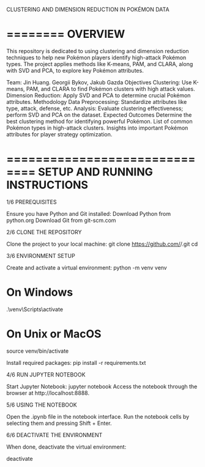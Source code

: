 CLUSTERING AND DIMENSION REDUCTION IN POKÉMON DATA

========
OVERVIEW
========

This repository is dedicated to using clustering and dimension reduction techniques to help new Pokémon players identify high-attack Pokémon types. The project applies methods like K-means, PAM, and CLARA, along with SVD and PCA, to explore key Pokémon attributes.

Team: Jin Huang. Georgii Bykov, Jakub Gazda
Objectives
Clustering: Use K-means, PAM, and CLARA to find Pokémon clusters with high attack values.
Dimension Reduction: Apply SVD and PCA to determine crucial Pokémon attributes.
Methodology
Data Preprocessing: Standardize attributes like type, attack, defense, etc.
Analysis: Evaluate clustering effectiveness; perform SVD and PCA on the dataset.
Expected Outcomes
Determine the best clustering method for identifying powerful Pokémon.
List of common Pokémon types in high-attack clusters.
Insights into important Pokémon attributes for player strategy optimization.

==============================
SETUP AND RUNNING INSTRUCTIONS
==============================

1/6 PREREQUISITES

Ensure you have Python and Git installed:
Download Python from python.org
Download Git from git-scm.com

2/6 CLONE THE REPOSITORY

Clone the project to your local machine: 
git clone https://github.com/<username>/<repository>.git
cd <repository>

3/6 ENVIRONMENT SETUP

Create and activate a virtual environment:
python -m venv venv
# On Windows
.\venv\Scripts\activate
# On Unix or MacOS
source venv/bin/activate

Install required packages:
pip install -r requirements.txt

4/6 RUN JUPYTER NOTEBOOK

Start Jupyter Notebook:
jupyter notebook
Access the notebook through the browser at http://localhost:8888.

5/6 USING THE NOTEBOOK

Open the .ipynb file in the notebook interface.
Run the notebook cells by selecting them and pressing Shift + Enter.

6/6 DEACTIVATE THE ENVIRONMENT

When done, deactivate the virtual environment:

deactivate
